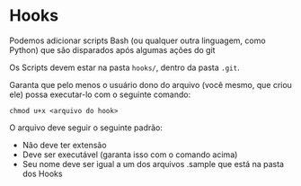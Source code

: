 # Hooks

Podemos adicionar scripts Bash (ou qualquer outra linguagem, como Python) que são disparados
após algumas ações do git

Os Scripts devem estar na pasta `hooks/`, dentro da pasta `.git`.

Garanta que pelo menos o usuário dono do arquivo (você mesmo, que criou ele) possa executar-lo
com o seguinte comando: 

	chmod u+x <arquivo do hook>

O arquivo deve seguir o seguinte padrão: 

- Não deve ter extensão
- Deve ser executável (garanta isso com o comando acima)
- Seu nome deve ser igual a um dos arquivos .sample que está na pasta dos Hooks
